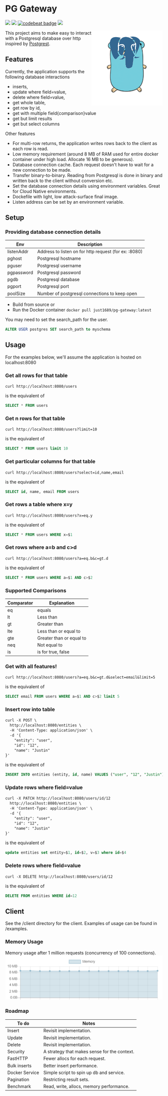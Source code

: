 # PG Gateway
<a href="https://github.com/just1689/pg-gateway/releases"><img src="https://img.shields.io/badge/version-2.0-blue" /></a>&nbsp;<a href="https://goreportcard.com/report/github.com/just1689/pg-gateway"><img src="https://goreportcard.com/badge/github.com/just1689/pg-gateway"></a>&nbsp;<a href="https://codebeat.co/projects/github-com-just1689-pg-gateway-master"><img alt="codebeat badge" src="https://codebeat.co/badges/41278d9d-5877-4f6b-8638-9eec74b9aeba" /></a>&nbsp;<a href="https://codeclimate.com/github/just1689/pg-gateway/maintainability"><img src="https://api.codeclimate.com/v1/badges/28264ac4d5c087d43928/maintainability" /></a>
<br />

<img align="right" height="240" src="docs/pg2.png" />

This project aims to make easy to interact with a Postgresql database over http inspired by <a href="https://github.com/PostgREST/postgrest">Postgrest</a>.


## Features

Currently, the application supports the following database interactions 
- inserts, 
- update where field=value,
- delete where field=value,
- get whole table, 
- get row by id, 
- get with multiple field{comparison}value
- get but limit results
- get but select columns

Other features
- For multi-row returns, the application writes rows back to the client as each row is read.
- Low memory requirement (around 8 MB of RAM used for entire docker container under high load. Allocate 16 MB to be generous).
- Database connection cache. Each request doesn't have to wait for a new connection to be made.
- Transfer binary-to-binary. Reading from Postgresql is done in binary and written back to the client without conversion etc.
- Set the database connection details using environment variables. Great for Cloud Native environments. 
- Dockefile with light, low attack-surface final image.
- Listen address can be set by an environment variable.

## Setup

### Providing database connection details
| Env | Description |
|---|---|
| listenAddr | Address to listen on for http request (for ex: :8080) |
| pghost | Postgresql hostname |
| pguser | Postgresql username |
| pgpassword | Postgresql password |
| pgdb | Postgresql database |
| pgport | Postgresql port |
| poolSize | Number of postgresql connections to keep open |

- Build from source or
- Run the Docker container `docker pull just1689/pg-gateway:latest`

You may need to set the search_path for the user.
```sql
ALTER USER postgres SET search_path to myschema
```

## Usage
For the examples below, we'll assume the application is hosted on localhost:8080

### Get all rows for that table
```shell script
curl http://localhost:8080/users
```
is the equivalent of  
```sql
SELECT * FROM users
```

### Get n rows for that table
```shell script
curl http://localhost:8080/users?limit=10
```
is the equivalent of  
```sql
SELECT * FROM users limit 10
```


### Get particular columns for that table
```shell script
curl http://localhost:8080/users?select=id,name,email
```
is the equivalent of  
```sql
SELECT id, name, email FROM users
```


### Get rows a table where x=y
```shell script
curl http://localhost:8080/users?x=eq.y
```
is the equivalent of  
```sql
SELECT * FROM users WHERE x=$1
```



### Get rows where a=b and c>d
```shell script
curl http://localhost:8080/users?a=eq.b&c=gt.d
```
is the equivalent of  
```sql
SELECT * FROM users WHERE a=$1 AND c>$2
```

### Supported Comparisons
| Comparator | Explanation |
|---|---|
| eq | equals |
| lt | Less than |
| gt | Greater than |
| lte | Less than or equal to |
| gte | Greater than or equal to |
| neq | Not equal to |
| is | is for true, false |

### Get with all features!
```shell script
curl http://localhost:8080/users?a=eq.b&c=gt.d&select=email&limit=5
```
is the equivalent of  
```sql
SELECT email FROM users WHERE a=$1 AND c>$2 limit 5
```





### Insert row into table
```shell script
curl -X POST \
  http://localhost:8080/entities \
  -H 'Content-Type: application/json' \
  -d '{
	"entity": "user",
	"id": "12",
	"name": "Justin"
}'
```
is the equivalent of  
```sql
INSERT INTO entities (entity, id, name) VALUES ("user", "12", "Justin")
```



### Update rows where field=value
```shell script
curl -X PATCH http://localhost:8080/users/id/12
  http://localhost:8080/entities \
  -H 'Content-Type: application/json' \
  -d '{
	"entity": "user",
	"id": "12",
	"name": "Justin"
}'
```
is the equivalent of  
```sql
update entities set entity=$1, id=$2, v=$3 where id=$4
```



### Delete rows where field=value
```shell script
curl -X DELETE http://localhost:8080/users/id/12
```
is the equivalent of  
```sql
DELETE FROM entities WHERE id=12
```


## Client

See the /client directory for the client.
Examples of usage can be found in /examples.




### Memory Usage
Memory usage after 1 million requests (concurrency of 100 connections). 
<img src="docs/memory3.png" />


### Roadmap
| To do | Notes |
|---|---|
| Insert | Revisit implementation. |
| Update | Revisit implementation. |
| Delete | Revisit implementation. |
| Security | A strategy that makes sense for the context. |
| FastHTTP | Fewer allocs for each request. |
| Bulk inserts | Better insert performance. |
| Docker Service | Simple script to spin up db and service. |
| Pagination | Restricting result sets. |
| Benchmark | Read, write, allocs, memory performance. |

